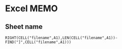 # Excel MEMO

## Sheet name

```VBA
RIGHT(CELL("filename",A1),LEN(CELL("filename",A1))-FIND("]",CELL("filename",A1)))
```

